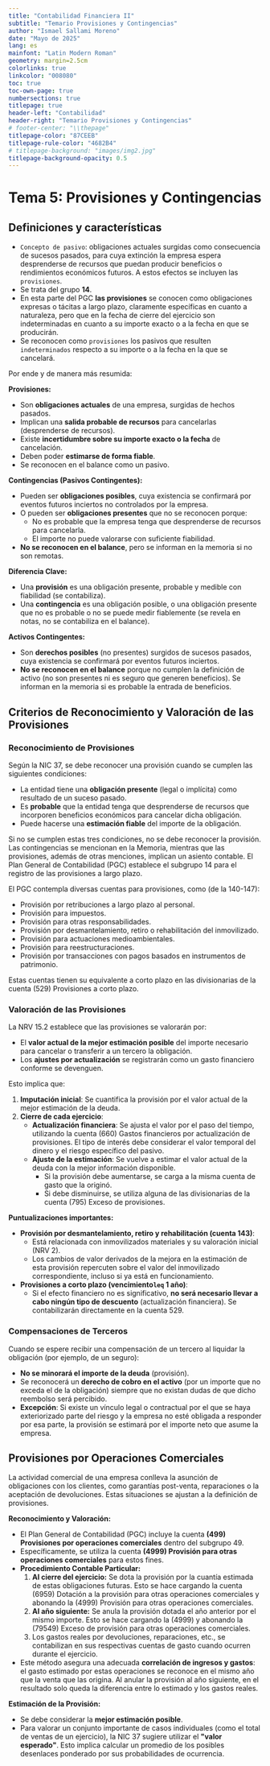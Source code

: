 ```yaml
---
title: "Contabilidad Financiera II"
subtitle: "Temario Provisiones y Contingencias"
author: "Ismael Sallami Moreno"
date: "Mayo de 2025"
lang: es
mainfont: "Latin Modern Roman"
geometry: margin=2.5cm
colorlinks: true
linkcolor: "008080"
toc: true
toc-own-page: true
numbersections: true
titlepage: true
header-left: "Contabilidad"
header-right: "Temario Provisiones y Contingencias"
# footer-center: "\\thepage"
titlepage-color: "87CEEB"
titlepage-rule-color: "4682B4"
# titlepage-background: "images/img2.jpg"
titlepage-background-opacity: 0.5
---
```


# Tema 5: Provisiones y Contingencias

## Definiciones y características

- `Concepto de pasivo`: obligaciones actuales surgidas como consecuencia de sucesos pasados, para cuya extinción la empresa espera desprenderse de recursos que puedan producir beneficios o rendimientos económicos futuros. A estos efectos se incluyen las `provisiones`.
- Se trata del grupo **14**.
- En esta parte del PGC __las provisiones__ se conocen como obligaciones expresas o tácitas a largo plazo, claramente específicas en cuanto a naturaleza, pero que en la fecha de cierre del ejercicio son indeterminadas en cuanto a su importe exacto o a la fecha en que se producirán.
- Se reconocen como `provisiones` los pasivos que resulten `indeterminados` respecto a su importe o a la fecha en la que se cancelará.

Por ende y de manera más resumida:

**Provisiones:**

* Son **obligaciones actuales** de una empresa, surgidas de hechos pasados.
* Implican una **salida probable de recursos** para cancelarlas (desprenderse de recursos).
* Existe **incertidumbre sobre su importe exacto o la fecha** de cancelación.
* Deben poder **estimarse de forma fiable**.
* Se reconocen en el balance como un pasivo.

**Contingencias (Pasivos Contingentes):**

* Pueden ser **obligaciones posibles**, cuya existencia se confirmará por eventos futuros inciertos no controlados por la empresa.
* O pueden ser **obligaciones presentes** que no se reconocen porque:
    * No es probable que la empresa tenga que desprenderse de recursos para cancelarla.
    * El importe no puede valorarse con suficiente fiabilidad.
* **No se reconocen en el balance**, pero se informan en la memoria si no son remotas.

**Diferencia Clave:**

* Una **provisión** es una obligación presente, probable y medible con fiabilidad (se contabiliza).
* Una **contingencia** es una obligación posible, o una obligación presente que no es probable o no se puede medir fiablemente (se revela en notas, no se contabiliza en el balance).

**Activos Contingentes:**

* Son **derechos posibles** (no presentes) surgidos de sucesos pasados, cuya existencia se confirmará por eventos futuros inciertos.
* **No se reconocen en el balance** porque no cumplen la definición de activo (no son presentes ni es seguro que generen beneficios). Se informan en la memoria si es probable la entrada de beneficios.

## Criterios de Reconocimiento y Valoración de las Provisiones

### Reconocimiento de Provisiones

Según la NIC 37, se debe reconocer una provisión cuando se cumplen las siguientes condiciones:

* La entidad tiene una **obligación presente** (legal o implícita) como resultado de un suceso pasado.
* Es **probable** que la entidad tenga que desprenderse de recursos que incorporen beneficios económicos para cancelar dicha obligación.
* Puede hacerse una **estimación fiable** del importe de la obligación.

Si no se cumplen estas tres condiciones, no se debe reconocer la provisión. Las contingencias se mencionan en la Memoria, mientras que las provisiones, además de otras menciones, implican un asiento contable. El Plan General de Contabilidad (PGC) establece el subgrupo 14 para el registro de las provisiones a largo plazo.

El PGC contempla diversas cuentas para provisiones, como (de la 140-147):

* Provisión por retribuciones a largo plazo al personal.
* Provisión para impuestos.
* Provisión para otras responsabilidades.
* Provisión por desmantelamiento, retiro o rehabilitación del inmovilizado.
* Provisión para actuaciones medioambientales.
* Provisión para reestructuraciones.
* Provisión por transacciones con pagos basados en instrumentos de patrimonio.

Estas cuentas tienen su equivalente a corto plazo en las divisionarias de la cuenta (529) Provisiones a corto plazo.

### Valoración de las Provisiones

La NRV 15.2 establece que las provisiones se valorarán por:

* El **valor actual de la mejor estimación posible** del importe necesario para cancelar o transferir a un tercero la obligación.
* Los **ajustes por actualización** se registrarán como un gasto financiero conforme se devenguen.

Esto implica que:

1.  **Imputación inicial**: Se cuantifica la provisión por el valor actual de la mejor estimación de la deuda.
2.  **Cierre de cada ejercicio**:
    * **Actualización financiera**: Se ajusta el valor por el paso del tiempo, utilizando la cuenta (660) Gastos financieros por actualización de provisiones. El tipo de interés debe considerar el valor temporal del dinero y el riesgo específico del pasivo.
    * **Ajuste de la estimación**: Se vuelve a estimar el valor actual de la deuda con la mejor información disponible.
        * Si la provisión debe aumentarse, se carga a la misma cuenta de gasto que la originó.
        * Si debe disminuirse, se utiliza alguna de las divisionarias de la cuenta (795) Exceso de provisiones.

**Puntualizaciones importantes:**

* **Provisión por desmantelamiento, retiro y rehabilitación (cuenta 143)**:
    * Está relacionada con inmovilizados materiales y su valoración inicial (NRV 2).
    * Los cambios de valor derivados de la mejora en la estimación de esta provisión repercuten sobre el valor del inmovilizado correspondiente, incluso si ya está en funcionamiento.
* **Provisiones a corto plazo (vencimiento`leq` 1 año)**:
    * Si el efecto financiero no es significativo, **no será necesario llevar a cabo ningún tipo de descuento** (actualización financiera). Se contabilizarán directamente en la cuenta 529.

### Compensaciones de Terceros

Cuando se espere recibir una compensación de un tercero al liquidar la obligación (por ejemplo, de un seguro):

* **No se minorará el importe de la deuda** (provisión).
* Se reconocerá un **derecho de cobro en el activo** (por un importe que no exceda el de la obligación) siempre que no existan dudas de que dicho reembolso será percibido.
* **Excepción**: Si existe un vínculo legal o contractual por el que se haya exteriorizado parte del riesgo y la empresa no esté obligada a responder por esa parte, la provisión se estimará por el importe neto que asume la empresa.


## Provisiones por Operaciones Comerciales

La actividad comercial de una empresa conlleva la asunción de obligaciones con los clientes, como garantías post-venta, reparaciones o la aceptación de devoluciones. Estas situaciones se ajustan a la definición de provisiones.

**Reconocimiento y Valoración:**

* El Plan General de Contabilidad (PGC) incluye la cuenta **(499) Provisiones por operaciones comerciales** dentro del subgrupo 49.
* Específicamente, se utiliza la cuenta **(4999) Provisión para otras operaciones comerciales** para estos fines.
* **Procedimiento Contable Particular:**
    1.  **Al cierre del ejercicio:** Se dota la provisión por la cuantía estimada de estas obligaciones futuras. Esto se hace cargando la cuenta (6959) Dotación a la provisión para otras operaciones comerciales y abonando la (4999) Provisión para otras operaciones comerciales.
    2.  **Al año siguiente:** Se anula la provisión dotada el año anterior por el mismo importe. Esto se hace cargando la (4999) y abonando la (79549) Exceso de provisión para otras operaciones comerciales.
    3.  Los gastos reales por devoluciones, reparaciones, etc., se contabilizan en sus respectivas cuentas de gasto cuando ocurren durante el ejercicio.
* Este método asegura una adecuada **correlación de ingresos y gastos**: el gasto estimado por estas operaciones se reconoce en el mismo año que la venta que las origina. Al anular la provisión al año siguiente, en el resultado solo queda la diferencia entre lo estimado y los gastos reales.

**Estimación de la Provisión:**

* Se debe considerar la **mejor estimación posible**.
* Para valorar un conjunto importante de casos individuales (como el total de ventas de un ejercicio), la NIC 37 sugiere utilizar el **"valor esperado"**. Esto implica calcular un promedio de los posibles desenlaces ponderado por sus probabilidades de ocurrencia.